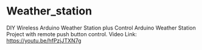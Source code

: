# Weather_station
DIY Wireless Arduino Weather Station plus Control
Arduino Weather Station Project with remote push button control.
Video Link: https://youtu.be/hfPzjJTXN7g
